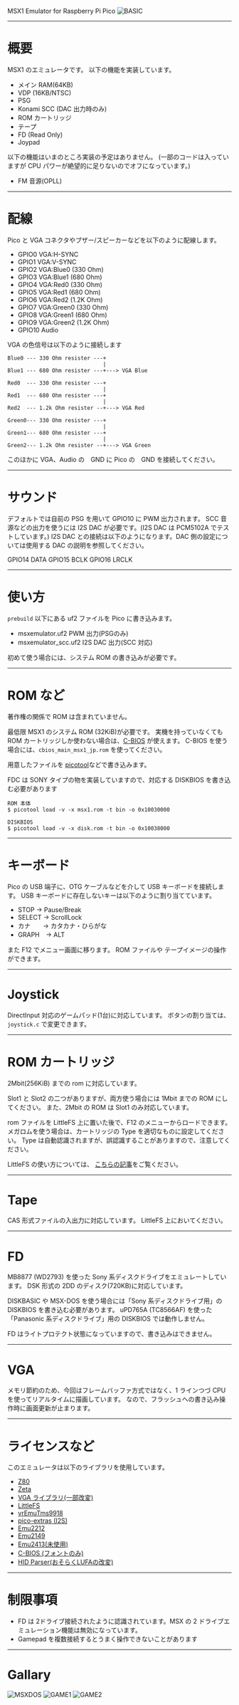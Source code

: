 MSX1 Emulator for Raspberry Pi Pico
![BASIC](/pictures/screenshot00.jpg)

---
# 概要

MSX1 のエミュレータです。
以下の機能を実装しています。

- メイン RAM(64KB)
- VDP (16KB/NTSC)
- PSG
- Konami SCC (DAC 出力時のみ)
- ROM カートリッジ
- テープ
- FD (Read Only)
- Joypad

以下の機能はいまのところ実装の予定はありません。
(一部のコードは入っていますが CPU パワーが絶望的に足りないのでオフになっています。)

- FM 音源(OPLL)

---
# 配線

Pico と VGA コネクタやブザー/スピーカーなどを以下のように配線します。

- GPIO0 VGA:H-SYNC
- GPIO1 VGA:V-SYNC
- GPIO2 VGA:Blue0 (330 Ohm)
- GPIO3 VGA:Blue1 (680 Ohm)
- GPIO4 VGA:Red0 (330 Ohm)
- GPIO5 VGA:Red1 (680 Ohm)
- GPIO6 VGA:Red2 (1.2K Ohm)
- GPIO7 VGA:Green0 (330 Ohm)
- GPIO8 VGA:Green1 (680 Ohm)
- GPIO9 VGA:Green2 (1.2K Ohm)
- GPIO10 Audio

VGA の色信号は以下のように接続します

```
Blue0 --- 330 Ohm resister ---+
                              |
Blue1 --- 680 Ohm resister ---+---> VGA Blue

Red0  --- 330 Ohm resister ---+
                              |
Red1  --- 680 Ohm resister ---+
                              |
Red2  --- 1.2k Ohm resister --+---> VGA Red

Green0--- 330 Ohm resister ---+
                              |
Green1--- 680 Ohm resister ---+
                              |
Green2--- 1.2k Ohm resister --+---> VGA Green
```

このほかに VGA、Audio の　GND に Pico の　GND を接続してください。

---
# サウンド

デフォルトでは自前の PSG を用いて GPIO10 に PWM 出力されます。
SCC 音源などの出力を使うには I2S DAC が必要です。(I2S DAC は PCM5102A でテストしています。)
I2S DAC との接続は以下のようになります。DAC 側の設定については使用する DAC の説明を参照してください。

GPIO14 DATA
GPIO15 BCLK
GPIO16 LRCLK

---
# 使い方

`prebuild` 以下にある uf2 ファイルを Pico に書き込みます。

- msxemulator.uf2           PWM 出力(PSGのみ) 
- msxemulator_scc.uf2       I2S DAC 出力(SCC 対応)

初めて使う場合には、システム ROM の書き込みが必要です。

---
# ROM など

著作権の関係で ROM は含まれていません。

最低限 MSX1 のシステム ROM (32KiB)が必要です。
実機を持っていなくても ROM カートリッジしか使わない場合は、[C-BIOS](https://cbios.sourceforge.net/) が使えます。
C-BIOS を使う場合には、`cbios_main_msx1_jp.rom` を使ってください。

用意したファイルを [picotool](https://github.com/raspberrypi/pico-sdk-tools/releases)などで書き込みます。

FDC は SONY タイプの物を実装していますので、対応する DISKBIOS を書き込む必要があります

```
ROM 本体
$ picotool load -v -x msx1.rom -t bin -o 0x10030000

DISKBIOS
$ picotool load -v -x disk.rom -t bin -o 0x10038000
```

---
# キーボード

Pico の USB 端子に、OTG ケーブルなどを介して USB キーボードを接続します。
USB キーボードに存在しないキーは以下のように割り当てています。

- STOP   → Pause/Break
- SELECT → ScrollLock
- カナ　　→ カタカナ・ひらがな
- GRAPH　→ ALT

また F12 でメニュー画面に移ります。
ROM ファイルや テープイメージの操作ができます。

---
# Joystick

DirectInput 対応のゲームパッド(1台)に対応しています。
ボタンの割り当ては、`joystick.c` で変更できます。

---
# ROM カートリッジ

2Mbit(256KiB) までの rom に対応しています。

Slot1 と Slot2 の二つがありますが、両方使う場合には 1Mbit までの ROM にしてください。
また、2Mbit の ROM は Slot1 のみ対応しています。

rom ファイルを LittleFS 上に置いた後で、F12 のメニューからロードできます。
メガロムを使う場合は、カートリッジの Type を適切なものに設定してください。
Type は自動認識されますが、誤認識することがありますので、注意してください。

LittleFS の使い方については、
[こちらの記事](https://shippoiincho.github.io/posts/39/)をご覧ください。

---
# Tape

CAS 形式ファイルの入出力に対応しています。
LittleFS 上においてください。

---
# FD

MB8877 (WD2793) を使った Sony 系ディスクドライブをエミュレートしています。
DSK 形式の 2DD のディスク(720KB)に対応しています。

DISKBASIC や MSX-DOS を使う場合には「Sony 系ディスクドライブ用」の DISKBIOS を書き込む必要があります。
uPD765A (TC8566AF) を使った「Panasonic 系ディスクドライブ」用の DISKBIOS では動作しません。

FD はライトプロテクト状態になっていますので、書き込みはできません。

---
# VGA

メモリ節約のため、今回はフレームバッファ方式ではなく、1 ラインつづ CPU を使ってリアルタイムに描画しています。
なので、フラッシュへの書き込み操作時に画面更新が止まります。

---
# ライセンスなど

このエミュレータは以下のライブラリを使用しています。

- [Z80](https://github.com/redcode/Z80/tree/master)
- [Zeta](https://github.com/redcode/Zeta)
- [VGA ライブラリ(一部改変)](https://github.com/vha3/Hunter-Adams-RP2040-Demos/tree/master/VGA_Graphics)
- [LittleFS](https://github.com/littlefs-project/littlefs)
- [vrEmuTms9918](https://github.com/visrealm/vrEmuTms9918)
- [pico-extras (I2S)](https://github.com/raspberrypi/pico-extras)
- [Emu2212](https://github.com/digital-sound-antiques/emu2212)
- [Emu2149](https://github.com/digital-sound-antiques/emu2149)
- [Emu2413(未使用)](https://github.com/digital-sound-antiques/emu2413)
- [C-BIOS (フォントのみ)](https://cbios.sourceforge.net/)
- [HID Parser(おそらくLUFAの改変)](https://gist.github.com/SelvinPL/99fd9af4566e759b6553e912b6a163f9)

---
# 制限事項

- FD は 2ドライブ接続されたように認識されています。MSX の 2 ドライブエミュレーション機能は無効になっています。
- Gamepad を複数接続するとうまく操作できないことがあります

---
# Gallary
![MSXDOS](/pictures/screenshot02.jpg)
![GAME1](/pictures/screenshot01.jpg)
![GAME2](/pictures/screenshot03.jpg)


